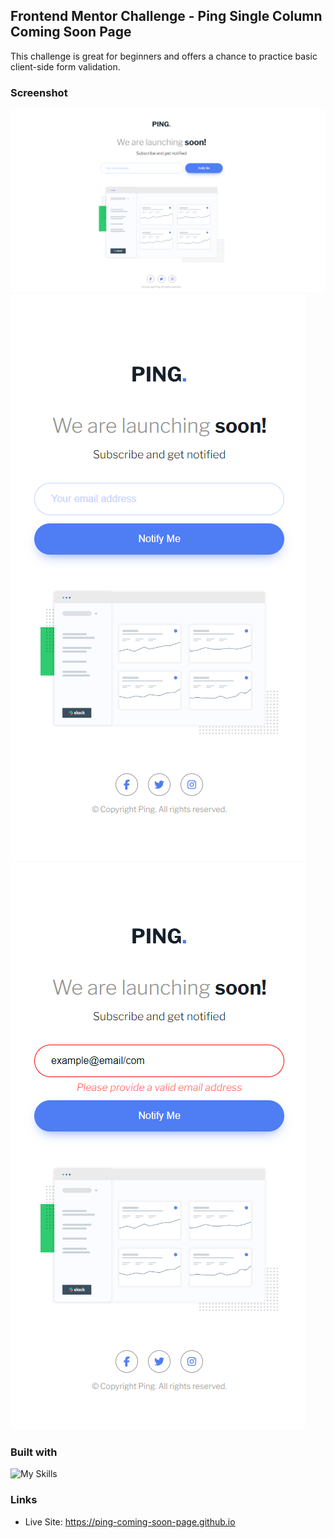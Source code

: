 ## Frontend Mentor Challenge - Ping Single Column Coming Soon Page

This challenge is great for beginners and offers a chance to practice basic client-side form validation.

### Screenshot

![](./screenshots//screenshot_desktop.png)
![](./screenshots//screenshot_mobile.png)
![](./screenshots//screenshot_mobile_error.png)

### Built with

![My Skills](https://skillicons.dev/icons?i=html,css,js)

### Links

- Live Site: https://ping-coming-soon-page.github.io
